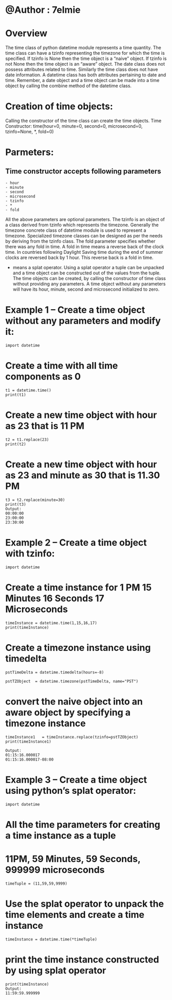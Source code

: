 
# @Author : 7elmie

# Overview

The time class of python datetime module represents a time quantity.
The time class can have a tzinfo representing the timezone for which the time is specified. If tzinfo is None then the time object is a “naive” object. If tzinfo is not None then the time object is an “aware” object.
The date class does not possess attributes related to time.  Similarly the time class does not have date information. A datetime class has both attributes pertaining to date and time. Remember, a date object and a time object can be made into a time object by calling the combine method of the datetime class.

# Creation of time objects:

Calling the constructor of the time class can create the time objects.
Time Constructor:
time(hour=0, minute=0, second=0, microsecond=0, tzinfo=None, *, fold=0)

# Parmeters:

## Time constructor accepts following parameters

    - hour
    - minute
    - second
    - microsecond
    - tzinfo
    - *
    - fold

All the above parameters are optional parameters.
The tzinfo is an object of a class derived from tzinfo which represents the timezone. Generally the timezone concrete class of datetime module is used to represent a timezone. Specialized timezone classes can be designed as per the needs by deriving from the tzinfo class.
The fold parameter specifies whether there was any fold in time. A fold in time means a reverse back of the clock time. In countries following Daylight Saving time during the end of summer clocks are reversed back by 1 hour. This reverse back is a fold in time.
* means a splat operator. Using a splat operator a tuple can be unpacked and a time object can be constructed out of the values from the tuple.
The time objects can be created, by calling the constructor of time class without providing any parameters. A time object  without any parameters will have its hour, minute, second and microsecond initialized to zero.

# Example 1 – Create a time object without any parameters and modify it:
    import datetime
# Create a time with all time components as 0
    t1 = datetime.time()
    print(t1)
# Create a new time object with hour as 23 that is 11 PM
    t2 = t1.replace(23)
    print(t2)
# Create a new time object with hour as 23 and minute as 30 that is 11.30 PM
    t3 = t2.replace(minute=30)
    print(t3)
    Output:
    00:00:00
    23:00:00
    23:30:00

# Example 2 – Create a time object with tzinfo:
    import datetime
# Create a time instance for 1 PM 15 Minutes 16 Seconds 17 Microseconds
    timeInstance = datetime.time(1,15,16,17)
    print(timeInstance)
# Create a timezone instance using timedelta

    pstTimeDelta = datetime.timedelta(hours=-8)

    pstTZObject  = datetime.timezone(pstTimeDelta, name="PST")
# convert the naive object into an aware object by specifying a timezone instance

    timeInstance1   = timeInstance.replace(tzinfo=pstTZObject)
    print(timeInstance1)

    Output:
    01:15:16.000017
    01:15:16.000017-08:00

# Example 3 – Create a time object using python’s splat operator:
    import datetime
# All the time parameters for creating a time instance as a tuple
# 11PM, 59 Minutes, 59 Seconds, 999999 microseconds

    timeTuple = (11,59,59,9999)
# Use the splat operator to unpack the time elements and create a time instance
    timeInstance = datetime.time(*timeTuple)
# print the time instance constructed by using splat operator
    print(timeInstance)
    Output:
    11:59:59.999999